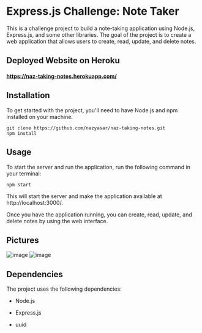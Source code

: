 # Express.js Challenge: Note Taker

This is a challenge project to build a note-taking application using Node.js, Express.js, and some other libraries. The goal of the project is to create a web application that allows users to create, read, update, and delete notes.

## Deployed Website on Heroku
#### https://naz-taking-notes.herokuapp.com/

## Installation
To get started with the project, you'll need to have Node.js and npm installed on your machine.
```
git clone https://github.com/nazyasar/naz-taking-notes.git
npm install
```

## Usage
To start the server and run the application, run the following command in your terminal:
```
npm start
```
This will start the server and make the application available at http://localhost:3000/.

Once you have the application running, you can create, read, update, and delete notes by using the web interface.

## Pictures

![image](https://user-images.githubusercontent.com/55256787/222326416-21ca5531-95c0-4ae5-a2a0-f1f7024e797d.png)
![image](https://user-images.githubusercontent.com/55256787/222326445-58095e50-cc9e-41b7-82ea-13fa3080e45e.png)

## Dependencies
The project uses the following dependencies:

- Node.js
* Express.js
+ uuid
